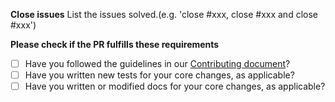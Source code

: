 <!-- IMPORTANT: Please do not create a Pull Request without creating an issue first -->
<!-- Any change needs to be discussed before proceeding. Failure to do so may result in the rejection of the pull request. -->


**Close issues**
List the issues solved.(e.g. 'close #xxx, close #xxx and close #xxx')


**Please check if the PR fulfills these requirements**

- [ ] Have you followed the guidelines in our [Contributing document](https://github.com/mili-project-manager/mtpl-code-style/blob/master/.github/CODE_OF_CONDUCT.md)?
- [ ] Have you written new tests for your core changes, as applicable?
- [ ] Have you written or modified docs for your core changes, as applicable?
